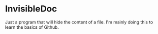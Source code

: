# InvisibleDoc
Just a program that will hide the content of a file.
I'm mainly doing this to learn the basics of Github.
